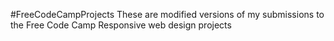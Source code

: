 #FreeCodeCampProjects
These are modified versions of my submissions to the Free Code Camp Responsive web design projects
